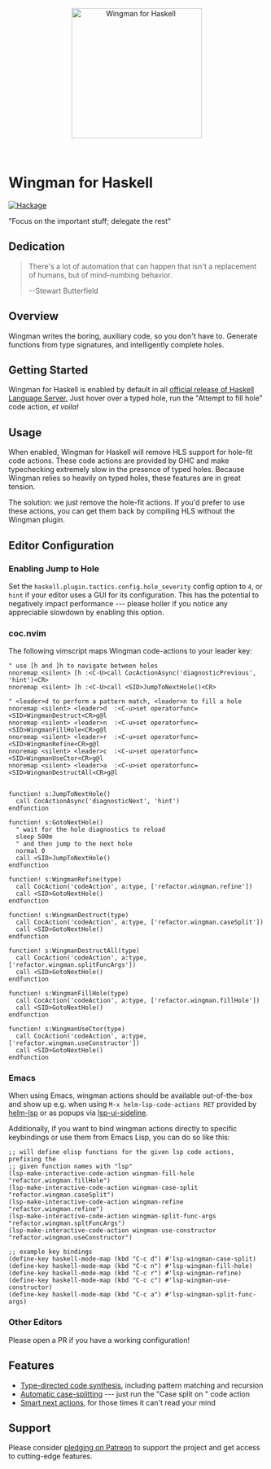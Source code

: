 <p align="center">
<img src="https://haskellwingman.dev/wingman.png" height="256" alt="Wingman for Haskell" title="Wingman for Haskell">
</p>

<p>&nbsp;</p>

# Wingman for Haskell

[![Hackage](https://img.shields.io/hackage/v/hls-tactics-plugin.svg?logo=haskell&label=hls-tactics-plugin)](https://hackage.haskell.org/package/hls-tactics-plugin)

"Focus on the important stuff; delegate the rest"


## Dedication

> There's a lot of automation that can happen that isn't a replacement of
> humans, but of mind-numbing behavior.
>
> --Stewart Butterfield


## Overview

Wingman writes the boring, auxiliary code, so you don't have to. Generate
functions from type signatures, and intelligently complete holes.


## Getting Started

Wingman for Haskell is enabled by default in all [official release of Haskell
Language Server.][hls] Just hover over a typed hole, run the "Attempt to
fill hole" code action, *et voila!*

[hls]: https://github.com/haskell/haskell-language-server/releases


## Usage

When enabled, Wingman for Haskell will remove HLS support for hole-fit code
actions. These code actions are provided by GHC and make typechecking extremely
slow in the presence of typed holes. Because Wingman relies so heavily on typed
holes, these features are in great tension.

The solution: we just remove the hole-fit actions. If you'd prefer to use these
actions, you can get them back by compiling HLS without the Wingman plugin.


## Editor Configuration

### Enabling Jump to Hole

Set the `haskell.plugin.tactics.config.hole_severity` config option to `4`, or
`hint` if your editor uses a GUI for its configuration. This has the potential
to negatively impact performance --- please holler if you notice any appreciable
slowdown by enabling this option.


### coc.nvim

The following vimscript maps Wingman code-actions to your leader key:

```viml
" use [h and ]h to navigate between holes
nnoremap <silent> [h :<C-U>call CocActionAsync('diagnosticPrevious', 'hint')<CR>
nnoremap <silent> ]h :<C-U>call <SID>JumpToNextHole()<CR>

" <leader>d to perform a pattern match, <leader>n to fill a hole
nnoremap <silent> <leader>d  :<C-u>set operatorfunc=<SID>WingmanDestruct<CR>g@l
nnoremap <silent> <leader>n  :<C-u>set operatorfunc=<SID>WingmanFillHole<CR>g@l
nnoremap <silent> <leader>r  :<C-u>set operatorfunc=<SID>WingmanRefine<CR>g@l
nnoremap <silent> <leader>c  :<C-u>set operatorfunc=<SID>WingmanUseCtor<CR>g@l
nnoremap <silent> <leader>a  :<C-u>set operatorfunc=<SID>WingmanDestructAll<CR>g@l


function! s:JumpToNextHole()
  call CocActionAsync('diagnosticNext', 'hint')
endfunction

function! s:GotoNextHole()
  " wait for the hole diagnostics to reload
  sleep 500m
  " and then jump to the next hole
  normal 0
  call <SID>JumpToNextHole()
endfunction

function! s:WingmanRefine(type)
  call CocAction('codeAction', a:type, ['refactor.wingman.refine'])
  call <SID>GotoNextHole()
endfunction

function! s:WingmanDestruct(type)
  call CocAction('codeAction', a:type, ['refactor.wingman.caseSplit'])
  call <SID>GotoNextHole()
endfunction

function! s:WingmanDestructAll(type)
  call CocAction('codeAction', a:type, ['refactor.wingman.splitFuncArgs'])
  call <SID>GotoNextHole()
endfunction

function! s:WingmanFillHole(type)
  call CocAction('codeAction', a:type, ['refactor.wingman.fillHole'])
  call <SID>GotoNextHole()
endfunction

function! s:WingmanUseCtor(type)
  call CocAction('codeAction', a:type, ['refactor.wingman.useConstructor'])
  call <SID>GotoNextHole()
endfunction
```

### Emacs

When using Emacs, wingman actions should be available out-of-the-box and
show up e.g. when using `M-x helm-lsp-code-actions RET` provided by 
[helm-lsp](https://github.com/emacs-lsp/helm-lsp) or as popups via
[lsp-ui-sideline](https://emacs-lsp.github.io/lsp-ui/#lsp-ui-sideline).

Additionally, if you want to bind wingman actions directly to specific
keybindings or use them from Emacs Lisp, you can do so like this:

``` emacs-lisp
;; will define elisp functions for the given lsp code actions, prefixing the
;; given function names with "lsp"
(lsp-make-interactive-code-action wingman-fill-hole "refactor.wingman.fillHole")
(lsp-make-interactive-code-action wingman-case-split "refactor.wingman.caseSplit")
(lsp-make-interactive-code-action wingman-refine "refactor.wingman.refine")
(lsp-make-interactive-code-action wingman-split-func-args "refactor.wingman.spltFuncArgs")
(lsp-make-interactive-code-action wingman-use-constructor "refactor.wingman.useConstructor")

;; example key bindings
(define-key haskell-mode-map (kbd "C-c d") #'lsp-wingman-case-split)
(define-key haskell-mode-map (kbd "C-c n") #'lsp-wingman-fill-hole)
(define-key haskell-mode-map (kbd "C-c r") #'lsp-wingman-refine)
(define-key haskell-mode-map (kbd "C-c c") #'lsp-wingman-use-constructor)
(define-key haskell-mode-map (kbd "C-c a") #'lsp-wingman-split-func-args)
```

### Other Editors

Please open a PR if you have a working configuration!


## Features

* [Type-directed code synthesis][auto], including pattern matching and recursion
* [Automatic case-splitting][case] --- just run the "Case split on <x>" code action
* [Smart next actions][next], for those times it can't read your mind

[auto]: https://haskellwingman.dev/foldr.gif
[case]: https://haskellwingman.dev/case-split.gif
[next]: https://haskellwingman.dev/intros.gif


## Support

Please consider [pledging on Patreon][patreon] to support the project and get
access to cutting-edge features.

[patreon]: https://www.patreon.com/wingman_for_haskell


